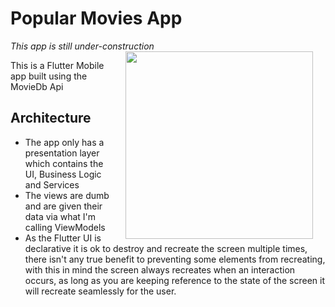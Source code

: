 # Popular Movies App
*This app is still under-construction*
<img src="https://media.giphy.com/media/2T3nF5O8baoOndGWAz/giphy.gif" width="300" align="right" hspace="20">

This is a Flutter Mobile app built using the MovieDb Api

## Architecture
* The app only has a presentation layer which contains the UI, Business Logic and Services
* The views are dumb and are given their data via what I'm calling ViewModels
* As the Flutter UI is declarative it is ok to destroy and recreate the screen multiple times, there isn't any true benefit to preventing some elements from recreating, with this in mind the screen always recreates when an interaction occurs, as long as you are keeping reference to the state of the screen it will recreate seamlessly for the user.
